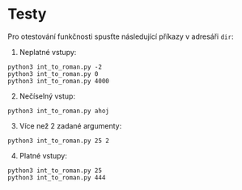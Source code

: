 # Testy

Pro otestování funkčnosti spusťte následující příkazy v adresáři `dir`:


1. Neplatné vstupy:
```
python3 int_to_roman.py -2
python3 int_to_roman.py 0
python3 int_to_roman.py 4000
```
2. Nečíselný vstup: 
```
python3 int_to_roman.py ahoj
```
3. Více než 2 zadané argumenty: 
```
python3 int_to_roman.py 25 2
```
4. Platné vstupy:
```
python3 int_to_roman.py 25
python3 int_to_roman.py 444
```